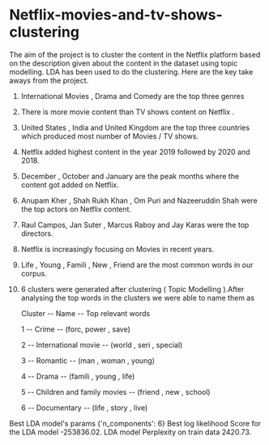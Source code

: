 # Netflix-movies-and-tv-shows-clustering
The aim of the project is to cluster the content in the Netflix platform based on the description given about the content in the dataset using topic modelling. LDA has been used to do the clustering.
Here are the key take aways from the project.
1. International Movies , Drama and Comedy are the top three genres

2. There is more movie content than TV shows content on Netflix .

3. United States , India and United Kingdom are the top three countries which produced most number of Movies / TV shows.

4. Netflix added highest content in the year 2019 followed by 2020 and 2018.

5. December , October and January are the peak months where the content got added on Netflix.

6. Anupam Kher , Shah Rukh Khan , Om Puri and Nazeeruddin Shah were the top actors on Netflix content.

7. Raul Campos, Jan Suter , Marcus Raboy and Jay Karas were the top directors.

8. Netflix is increasingly focusing on Movies in recent years.

9. Life , Young , Famili , New , Friend are the most common words in our corpus.

10. 6 clusters were generated after clustering ( Topic Modelling ).After analysing the top words in the clusters we were able to name them as 

      Cluster  --  Name   --               	     Top relevant words
       
       1    --       Crime    --                     (forc, power , save)
       
       2    --       International movie  -- 	     (world , seri , special)
       
       3    --       Romantic      --  	           (man , woman , young)
       
       4    --       Drama     --                    (famili , young , life)
       
       5    --       Children and family movies   -- (friend , new , school)
       
       6    --       Documentary  --                  (life , story , live)

 Best LDA model's params {'n_components': 6}
 Best log likelihood Score for the LDA model -253836.02.
 LDA model Perplexity on train data 2420.73.

